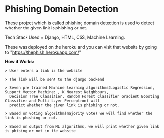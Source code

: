 # Phishing Domain Detection


These project which is called phishing domain detection is used to detect whether the given link is phishing or not. 

Tech Stack Used = Django, HTML, CSS, Machine Learning.

These was deployed on the heroku and you can visit that website by going to "https://thephish.herokuapp.com/"

**How it Works:** 
```
> User enters a link in the website

> The link will be sent to the django backend

> Seven pre trained Machine learning algorithms(Logistic Regression, Support Vector Machines , K Nearest Neighbours,
  Decision Tree Classifier, Random Forest Classifier Gradient Boosting Classifier and Multi Layer Perceptron) will 
  predict whether the given link is phishing or not.
  
> Based on voting algorithm(majority vote) we will find whether the link is phishing or not.   

> Based on output from ML algorithms, we will print whether given link is phising or not in the website

```
